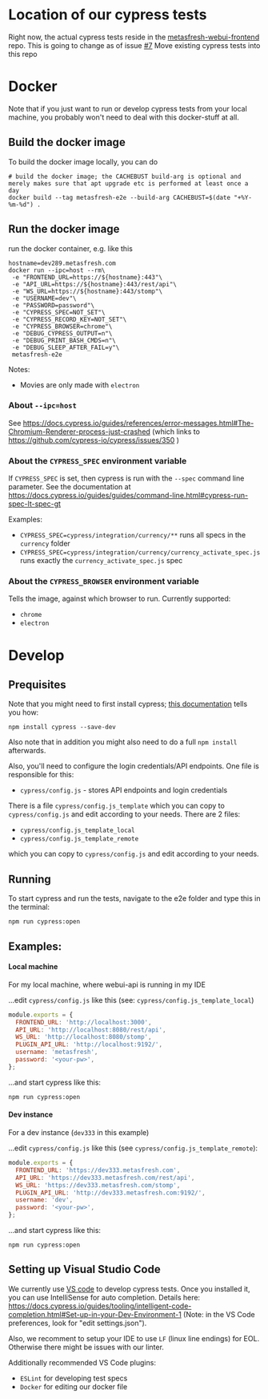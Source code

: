 # Location of our cypress tests

Right now, the actual cypress tests reside in the [metasfresh-webui-frontend](https://github.com/metasfresh/metasfresh-webui-frontend) repo. This is going to change as of issue [#7](https://github.com/metasfresh/metasfresh-e2e/issues/7) Move existing cypress tests into this repo

# Docker

Note that if you just want to run or develop cypress tests from your local machine, you probably won't need to deal with this docker-stuff at all.

## Build the docker image

To build the docker image locally, you can do

```
# build the docker image; the CACHEBUST build-arg is optional and merely makes sure that apt upgrade etc is performed at least once a day
docker build --tag metasfresh-e2e --build-arg CACHEBUST=$(date "+%Y-%m-%d") .
```

## Run the docker image

run the docker container, e.g. like this

```
hostname=dev289.metasfresh.com
docker run --ipc=host --rm\
 -e "FRONTEND_URL=https://${hostname}:443"\
 -e "API_URL=https://${hostname}:443/rest/api"\
 -e "WS_URL=https://${hostname}:443/stomp"\
 -e "USERNAME=dev"\
 -e "PASSWORD=password"\
 -e "CYPRESS_SPEC=NOT_SET"\
 -e "CYPRESS_RECORD_KEY=NOT_SET"\
 -e "CYPRESS_BROWSER=chrome"\
 -e "DEBUG_CYPRESS_OUTPUT=n"\
 -e "DEBUG_PRINT_BASH_CMDS=n"\
 -e "DEBUG_SLEEP_AFTER_FAIL=y"\
 metasfresh-e2e
```

Notes:
* Movies are only made with `electron`

### About `--ipc=host`

See https://docs.cypress.io/guides/references/error-messages.html#The-Chromium-Renderer-process-just-crashed
(which links to https://github.com/cypress-io/cypress/issues/350 )

### About the `CYPRESS_SPEC` environment variable

If `CYPRESS_SPEC` is set, then cypress is run with the `--spec` command line parameter. 
See the documentation at https://docs.cypress.io/guides/guides/command-line.html#cypress-run-spec-lt-spec-gt 

Examples:
* `CYPRESS_SPEC=cypress/integration/currency/**` runs all specs in the `currency` folder
* `CYPRESS_SPEC=cypress/integration/currency/currency_activate_spec.js` runs exactly the `currency_activate_spec.js` spec

### About the `CYPRESS_BROWSER` environment variable

Tells the image, against which browser to run.
Currently supported:
* `chrome`
* `electron`


# Develop

## Prequisites

Note that you might need to first install cypress; [this documentation](https://docs.cypress.io/guides/getting-started/installing-cypress.html#npm-install) tells you how:

```
npm install cypress --save-dev
```

Also note that in addition you might also need to do a full `npm install` afterwards.

Also, you'll need to configure the login credentials/API endpoints. One file is responsible for this:

- `cypress/config.js` - stores API endpoints and login credentials

There is a file `cypress/config.js_template` which you can copy to `cypress/config.js` and edit according to your needs.
There are 2 files: 
- `cypress/config.js_template_local`
- `cypress/config.js_template_remote`

which you can copy to `cypress/config.js` and edit according to your needs.


## Running

To start cypress and run the tests, navigate to the e2e folder and type this in the terminal:

```
npm run cypress:open
```

## Examples:

#### Local machine
For my local machine, where webui-api is running in my IDE

...edit `cypress/config.js` like this (see: `cypress/config.js_template_local`)

```javascript
module.exports = {
  FRONTEND_URL: 'http://localhost:3000',
  API_URL: 'http://localhost:8080/rest/api',
  WS_URL: 'http://localhost:8080/stomp',
  PLUGIN_API_URL: 'http://localhost:9192/',
  username: 'metasfresh',
  password: '<your-pw>',
};
```

...and start cypress like this:

```
npm run cypress:open
```

#### Dev instance

For a dev instance (`dev333` in this example)

...edit `cypress/config.js` like this (see `cypress/config.js_template_remote`):

```javascript
module.exports = {
  FRONTEND_URL: 'https://dev333.metasfresh.com',
  API_URL: 'https://dev333.metasfresh.com/rest/api',
  WS_URL: 'https://dev333.metasfresh.com/stomp',
  PLUGIN_API_URL: 'http://dev333.metasfresh.com:9192/',
  username: 'dev',
  password: '<your-pw>',
};
```

...and start cypress like this:

```
npm run cypress:open
```

## Setting up Visual Studio Code

We currently use [VS code](https://code.visualstudio.com/download) to develop cypress tests.
Once you installed it, you can use IntelliSense for auto completion. 
Details here: https://docs.cypress.io/guides/tooling/intelligent-code-completion.html#Set-up-in-your-Dev-Environment-1 (Note: in the VS Code preferences, look for "edit settings.json").

Also, we recomment to setup your IDE to use `LF` (linux line endings) for EOL.
Otherwise there might be issues with our linter.

Additionally recommended VS Code plugins:
* `ESLint` for developing test specs
* `Docker` for editing our docker file
